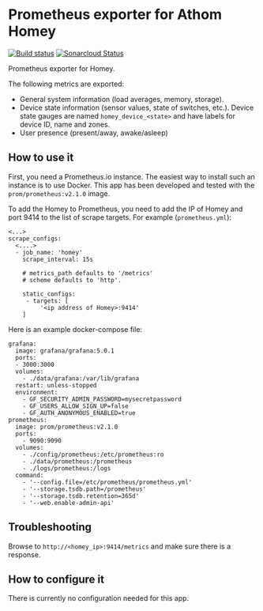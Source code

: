 # Prometheus exporter for Athom Homey

[![Build status](https://dev.azure.com/github-rickard/homey-prometheus-exporter/_apis/build/status/rickardp.homey-prometheus-exporter?branchName=master&label=build)](https://dev.azure.com/github-rickard/homey-prometheus-exporter/_build?definitionId=1) [![Sonarcloud Status](https://sonarcloud.io/api/project_badges/measure?project=rickardp_homey-prometheus-exporter&metric=alert_status)](https://sonarcloud.io/dashboard?id=rickardp_homey-prometheus-exporter)

Prometheus exporter for Homey.

The following metrics are exported:

* General system information (load averages, memory, storage).
* Device state information (sensor values, state of switches, etc.). Device state gauges are named `homey_device_<state>` and have labels for device ID, name and zones.
* User presence (present/away, awake/asleep)

## How to use it

First, you need a Prometheus.io instance. The easiest way to install such an instance is to use Docker. This app has been developed
and tested with the `prom/prometheus:v2.1.0` image.


To add the Homey to Prometheus, you need to add the IP of Homey and port 9414 to the list of scrape targets. For example (`prometheus.yml`):

    <...>
    scrape_configs:
      <....>
      - job_name: 'homey'
        scrape_interval: 15s

        # metrics_path defaults to '/metrics'
        # scheme defaults to 'http'.

        static_configs:
         - targets: [
             '<ip address of Homey>:9414'
        ]

Here is an example docker-compose file:

    grafana:
      image: grafana/grafana:5.0.1
      ports:
      - 3000:3000
      volumes:
        - ./data/grafana:/var/lib/grafana
      restart: unless-stopped
      environment:
        - GF_SECURITY_ADMIN_PASSWORD=mysecretpassword
        - GF_USERS_ALLOW_SIGN_UP=false
        - GF_AUTH_ANONYMOUS_ENABLED=true
    prometheus:
      image: prom/prometheus:v2.1.0
      ports:
        - 9090:9090
      volumes:
        - ./config/prometheus:/etc/prometheus:ro
        - ./data/prometheus:/prometheus
        - ./logs/prometheus:/logs
      command:
        - '--config.file=/etc/prometheus/prometheus.yml'
        - '--storage.tsdb.path=/prometheus'
        - '--storage.tsdb.retention=365d'
        - '--web.enable-admin-api'


## Troubleshooting

Browse to `http://<homey_ip>:9414/metrics` and make sure there is a response.

## How to configure it

There is currently no configuration needed for this app.


